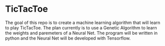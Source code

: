 # TicTacToe

The goal of this repo is to create a machine learning algorithm that will learn to play TicTacToe. 
The plan currently is to use a Genetic Algorithm to learn the weights and paremeters of a Neural Net. 
The program will be written in python and the Neural Net will be developed with Tensorflow.
